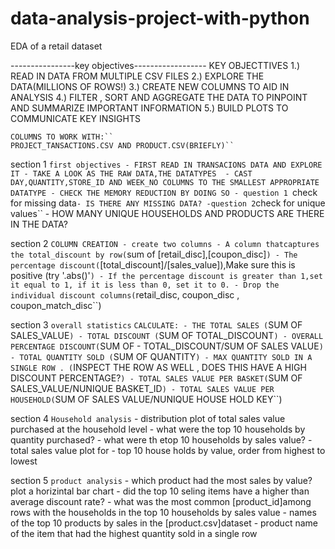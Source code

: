 # data-analysis-project-with-python
EDA of a retail dataset

----------------key objectives------------------
KEY OBJECTTIVES
    1.) READ IN DATA FROM MULTIPLE CSV FILES
    2.) EXPLORE THE DATA(MILLIONS OF ROWS!)
    3.) CREATE NEW COLUMNS TO AID IN ANALYSIS
    4.) FILTER , SORT AND AGGREGATE THE DATA TO PINPOINT AND SUMMARIZE IMPORTANT INFORMATION
    5.) BUILD PLOTS TO COMMUNICATE KEY INSIGHTS

    COLUMNS TO WORK WITH:``
    PROJECT_TANSACTIONS.CSV AND PRODUCT.CSV(BRIEFLY)``

section 1 ``first objectives
	- FIRST READ IN TRANSACIONS DATA AND EXPLORE IT
	- TAKE A LOOK AS THE RAW DATA,THE DATATYPES 
	- CAST DAY,QUANTITY,STORE_ID AND WEEK_NO COLUMNS TO THE SMALLEST APPROPRIATE DATATYPE
	- CHECK THE MEMORY REDUCTION BY DOING SO
	- question 1 ``check for missing data``
		- IS THERE ANY MISSING DATA?
	-question 2 ``check for unique values``
		- HOW MANY UNIQUE HOUSEHOLDS AND PRODUCTS ARE THERE IN THE DATA?

section 2 ``COLUMN CREATION
	- create two columns
	- A column thatcaptures the total_discount by row(``sum of [retail_disc],[coupon_disc]``)
	- The percentage discount(``[total_discount]/[sales_value]),Make sure this is positive (try '.abs()'``)
	- If the percentage discount is greater than 1,set it equal to 1, if it is less than 0, set it to 0.
	- Drop the individual discount columns(``retail_disc, coupon_disc , coupon_match_disc``)

section 3 ``overall statistics``
	``CALCULATE:
	    - THE TOTAL SALES (``SUM OF SALES_VALUE``)
	    - TOTAL DISCOUNT (``SUM OF TOTAL_DISCOUNT``)
	    - OVERALL PERCENTAGE DISCOUNT(``SUM OF 
	    - TOTAL_DISCOUNT/SUM OF SALES VALUE``)
	    - TOTAL QUANTITY SOLD (``SUM OF QUANTITY``)
	    - MAX QUANTITY SOLD IN A SINGLE ROW . (``INSPECT THE ROW AS WELL , DOES THIS HAVE A HIGH DISCOUNT PERCENTAGE?``)
	    - TOTAL SALES VALUE PER BASKET(``SUM OF SALES_VALUE/NUNIQUE BASKET_ID``)
	    - TOTAL SALES VALUE PER HOUSEHOLD(``SUM OF SALES VALUE/NUNIQUE HOUSE HOLD KEY``)
    
section  4 ``Household analysis``
	- distribution plot of total sales value purchased at the household level
	- what were the top 10 households by quantity purchased?
	- what were th etop 10 households by sales value?
	- total sales value plot for
	- top 10 house holds by value, order from highest to lowest

section 5 ``product analysis``
	- which product had the most sales by value? plot a horizintal bar chart
	- did the top 10 seling items have a higher than average discount rate?
	- what was the most common [product_id]among rows with the households in the top 10 households by sales value
	- names of the top 10 products by sales in the [product.csv]dataset
	- product name of  the item that had the highest quantity sold in a single row
